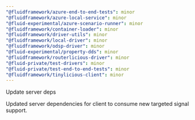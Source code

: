 ```yaml
---
"@fluidframework/azure-end-to-end-tests": minor
"@fluidframework/azure-local-service": minor
"@fluid-experimental/azure-scenario-runner": minor
"@fluidframework/container-loader": minor
"@fluidframework/driver-utils": minor
"@fluidframework/local-driver": minor
"@fluidframework/odsp-driver": minor
"@fluid-experimental/property-dds": minor
"@fluidframework/routerlicious-driver": minor
"@fluid-private/test-drivers": minor
"@fluid-private/test-end-to-end-tests": minor
"@fluidframework/tinylicious-client": minor
---
```


Update server deps

Updated server dependencies for client to consume new targeted signal support.
